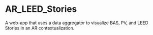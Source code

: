 # AR_LEED_Stories
A web-app that uses a data aggregator to visualize BAS, PV, and LEED Stories in an AR contextualization.

